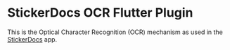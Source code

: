 # StickerDocs OCR Flutter Plugin

This is the Optical Character Recognition (OCR) mechanism as used in the [StickerDocs](https://stickerdocs.com) app.
